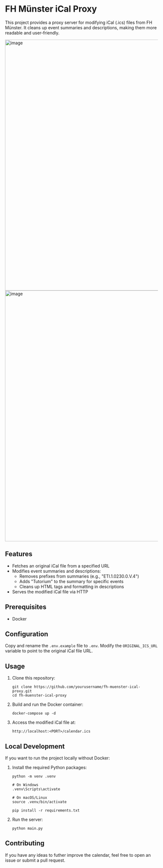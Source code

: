 # FH Münster iCal Proxy

This project provides a proxy server for modifying iCal (.ics) files from FH Münster. It cleans up event summaries and descriptions, making them more readable and user-friendly.

<img width="824" alt="image" src="https://github.com/user-attachments/assets/23cc95df-3fe5-469f-8e1b-e9e4fd241936">
<img width="824" alt="image" src="https://github.com/user-attachments/assets/4e01faad-5a2e-4040-ac0d-1f8d13ff8afb">

## Features

- Fetches an original iCal file from a specified URL
- Modifies event summaries and descriptions:
  - Removes prefixes from summaries (e.g., "ETI.1.0230.0.V.4")
  - Adds "Tutorium" to the summary for specific events
  - Cleans up HTML tags and formatting in descriptions
- Serves the modified iCal file via HTTP

## Prerequisites

- Docker

## Configuration

Copy and rename the `.env.example` file to `.env`. Modify the `ORIGINAL_ICS_URL` variable to point to the original iCal file URL.

## Usage

1. Clone this repository:
   ```
   git clone https://github.com/yourusername/fh-muenster-ical-proxy.git
   cd fh-muenster-ical-proxy
   ```

2. Build and run the Docker container:
   ```
   docker-compose up -d
   ```

3. Access the modified iCal file at:
   ```
   http://localhost:<PORT>/calendar.ics
   ```

## Local Development

If you want to run the project locally without Docker:

1. Install the required Python packages:
    ```
    python -m venv .venv

    # On Windows
    .venv\Scripts\activate

    # On macOS/Linux
    source .venv/bin/activate

    pip install -r requirements.txt
    ```

2. Run the server:
   ```
   python main.py
   ```


## Contributing

If you have any ideas to futher improve the calendar, feel free to open an issue or submit a pull request.
